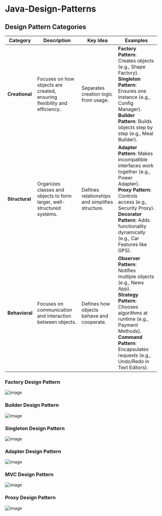 # Java-Design-Patterns

## Design Pattern Categories

| **Category**           | **Description**                                                                 | **Key Idea**                                  | **Examples**                                                                                           |
|-------------------------|---------------------------------------------------------------------------------|-----------------------------------------------|-------------------------------------------------------------------------------------------------------|
| **Creational**          | Focuses on how objects are created, ensuring flexibility and efficiency.        | Separates creation logic from usage.          | **Factory Pattern**: Creates objects (e.g., Shape Factory). <br> **Singleton Pattern**: Ensures one instance (e.g., Config Manager). <br> **Builder Pattern**: Builds objects step by step (e.g., Meal Builder). |
| **Structural**          | Organizes classes and objects to form larger, well-structured systems.          | Defines relationships and simplifies structure. | **Adapter Pattern**: Makes incompatible interfaces work together (e.g., Power Adapter). <br> **Proxy Pattern**: Controls access (e.g., Security Proxy). <br> **Decorator Pattern**: Adds functionality dynamically (e.g., Car Features like GPS). |
| **Behavioral**          | Focuses on communication and interaction between objects.                       | Defines how objects behave and cooperate.     | **Observer Pattern**: Notifies multiple objects (e.g., News App). <br> **Strategy Pattern**: Chooses algorithms at runtime (e.g., Payment Methods). <br> **Command Pattern**: Encapsulates requests (e.g., Undo/Redo in Text Editors). |

### Factory Design Pattern

 ![image](https://github.com/user-attachments/assets/3886f1cd-570d-42ff-a8d4-63bc25663bd0)

### Builder Design Pattern

![image](https://github.com/user-attachments/assets/a0f68774-a176-4d50-b8e1-af5d3d25f6d7)

### Singleton Design Pattern

![image](https://github.com/user-attachments/assets/5ea3a4ae-5c1e-44bf-9c74-637576b02b86)

### Adapter Design Pattern

![image](https://github.com/user-attachments/assets/94e48350-2d29-44a9-98ae-21597e56ea65)

### MVC Design Pattern

![image](https://github.com/user-attachments/assets/c16cb785-064c-4d64-8fca-487c8ba38bbe)

### Proxy Design Pattern

![image](https://github.com/user-attachments/assets/a4ad1281-e22c-4f70-871e-eb8aab5aa27c)
